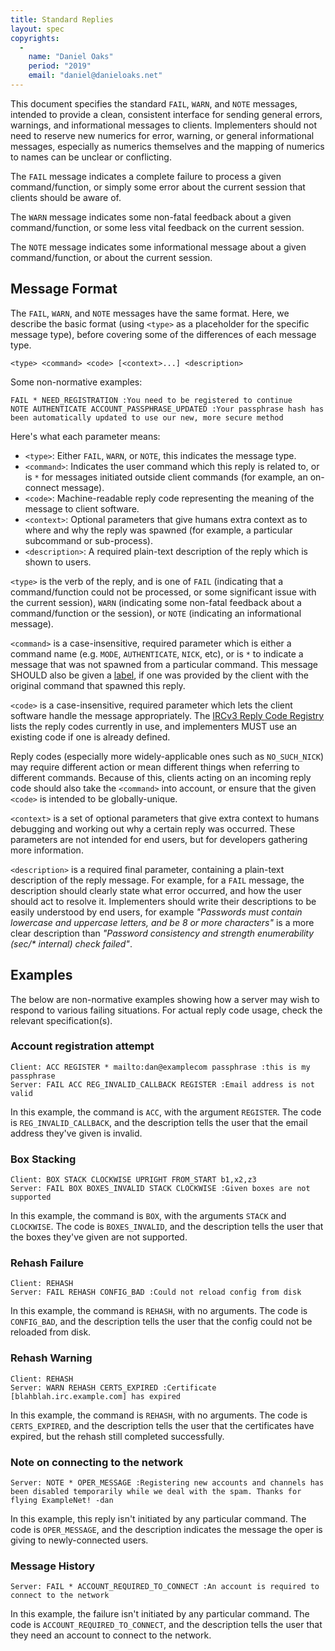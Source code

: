 ```yaml
---
title: Standard Replies
layout: spec
copyrights:
  -
    name: "Daniel Oaks"
    period: "2019"
    email: "daniel@danieloaks.net"
---
```


This document specifies the standard `FAIL`, `WARN`, and `NOTE` messages, intended to provide a clean, consistent interface for sending general errors, warnings, and informational messages to clients. Implementers should not need to reserve new numerics for error, warning, or general informational messages, especially as numerics themselves and the mapping of numerics to names can be unclear or conflicting.

The `FAIL` message indicates a complete failure to process a given command/function, or simply some error about the current session that clients should be aware of.

The `WARN` message indicates some non-fatal feedback about a given command/function, or some less vital feedback on the current session.

The `NOTE` message indicates some informational message about a given command/function, or about the current session.


## Message Format

The `FAIL`, `WARN`, and `NOTE` messages have the same format. Here, we describe the basic format (using `<type>` as a placeholder for the specific message type), before covering some of the differences of each message type.

    <type> <command> <code> [<context>...] <description>

Some non-normative examples:

    FAIL * NEED_REGISTRATION :You need to be registered to continue
    NOTE AUTHENTICATE ACCOUNT_PASSPHRASE_UPDATED :Your passphrase hash has been automatically updated to use our new, more secure method

Here's what each parameter means:

- `<type>`: Either `FAIL`, `WARN`, or `NOTE`, this indicates the message type.
- `<command>`: Indicates the user command which this reply is related to, or is `*` for messages initiated outside client commands (for example, an on-connect message).
- `<code>`: Machine-readable reply code representing the meaning of the message to client software.
- `<context>`: Optional parameters that give humans extra context as to where and why the reply was spawned (for example, a particular subcommand or sub-process).
- `<description>`: A required plain-text description of the reply which is shown to users.

`<type>` is the verb of the reply, and is one of `FAIL` (indicating that a command/function could not be processed, or some significant issue with the current session), `WARN` (indicating some non-fatal feedback about a command/function or the session), or `NOTE` (indicating an informational message).

`<command>` is a case-insensitive, required parameter which is either a command name (e.g. `MODE`, `AUTHENTICATE`, `NICK`, etc), or is `*` to indicate a message that was not spawned from a particular command. This message SHOULD also be given a [label](./labeled-response.html), if one was provided by the client with the original command that spawned this reply.

`<code>` is a case-insensitive, required parameter which lets the client software handle the message appropriately. The [IRCv3 Reply Code Registry](http://ircv3.net/registry.html) lists the reply codes currently in use, and implementers MUST use an existing code if one is already defined.

Reply codes (especially more widely-applicable ones such as `NO_SUCH_NICK`) may require different action or mean different things when referring to different commands. Because of this, clients acting on an incoming reply code should also take the `<command>` into account, or ensure that the given `<code>` is intended to be globally-unique.

`<context>` is a set of optional parameters that give extra context to humans debugging and working out why a certain reply was occurred. These parameters are not intended for end users, but for developers gathering more information.

`<description>` is a required final parameter, containing a plain-text description of the reply message. For example, for a `FAIL` message, the description should clearly state what error occurred, and how the user should act to resolve it. Implementers should write their descriptions to be easily understood by end users, for example _"Passwords must contain lowercase and uppercase letters, and be 8 or more characters"_ is a more clear description than _"Password consistency and strength enumerability (sec/* internal) check failed"_.


## Examples

The below are non-normative examples showing how a server may wish to respond to various failing situations. For actual reply code usage, check the relevant specification(s).

### Account registration attempt

    Client: ACC REGISTER * mailto:dan@examplecom passphrase :this is my passphrase
    Server: FAIL ACC REG_INVALID_CALLBACK REGISTER :Email address is not valid

In this example, the command is `ACC`, with the argument `REGISTER`. The code is `REG_INVALID_CALLBACK`, and the description tells the user that the email address they've given is invalid.

### Box Stacking

    Client: BOX STACK CLOCKWISE UPRIGHT FROM_START b1,x2,z3
    Server: FAIL BOX BOXES_INVALID STACK CLOCKWISE :Given boxes are not supported

In this example, the command is `BOX`, with the arguments `STACK` and `CLOCKWISE`. The code is `BOXES_INVALID`, and the description tells the user that the boxes they've given are not supported.

### Rehash Failure

    Client: REHASH
    Server: FAIL REHASH CONFIG_BAD :Could not reload config from disk

In this example, the command is `REHASH`, with no arguments. The code is `CONFIG_BAD`, and the description tells the user that the config could not be reloaded from disk.

### Rehash Warning

    Client: REHASH
    Server: WARN REHASH CERTS_EXPIRED :Certificate [blahblah.irc.example.com] has expired

In this example, the command is `REHASH`, with no arguments. The code is `CERTS_EXPIRED`, and the description tells the user that the certificates have expired, but the rehash still completed successfully.

### Note on connecting to the network

    Server: NOTE * OPER_MESSAGE :Registering new accounts and channels has been disabled temporarily while we deal with the spam. Thanks for flying ExampleNet! -dan

In this example, this reply isn't initiated by any particular command. The code is `OPER_MESSAGE`, and the description indicates the message the oper is giving to newly-connected users.

### Message History

    Server: FAIL * ACCOUNT_REQUIRED_TO_CONNECT :An account is required to connect to the network

In this example, the failure isn't initiated by any particular command. The code is `ACCOUNT_REQUIRED_TO_CONNECT`, and the description tells the user that they need an account to connect to the network.
